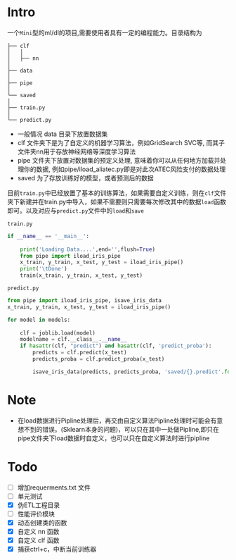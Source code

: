 # Intro
一个`Mini`型的ml/dl的项目,需要使用者具有一定的编程能力。目录结构为

```
├── clf
│   │
│   ├── nn
│
├── data
│
├── pipe
│
└── saved
│
├── train.py
│
└── predict.py
```

* 一般情况 data 目录下放置数据集
* clf 文件夹下是为了自定义的机器学习算法，例如GridSearch SVC等, 而其子文件夹nn用于存放神经网络等深度学习算法
* pipe 文件夹下放置对数据集的预定义处理, 意味着你可以从任何地方加载并处理你的数据, 例如pipe/iload_aliatec.py即是对此次ATEC风险支付的数据处理
* saved 为了存放训练好的模型，或者预测后的数据

目前`train.py`中已经放置了基本的训练算法，如果需要自定义训练，则在`clf`文件夹下新建并在train.py中导入，如果不需要则只需要每次修改其中的数据`load`函数即可。以及对应与`predict.py`文件中的`load`和`save`

`train.py`
```python
if __name__ == '__main__':
    
    print('Loading Data....',end='',flush=True)
    from pipe import iload_iris_pipe
    x_train, y_train, x_test, y_test = iload_iris_pipe()
    print('\tDone')
    train(x_train, y_train, x_test, y_test)
```

`predict.py`
```python
from pipe import iload_iris_pipe, isave_iris_data
x_train, y_train, x_test, y_test = iload_iris_pipe()

for model in models:
    
    clf = joblib.load(model)
    modelname = clf.__class__.__name__
    if hasattr(clf, "predict") and hasattr(clf, 'predict_proba'):
        predicts = clf.predict(x_test)
        predicts_proba = clf.predict_proba(x_test)

        isave_iris_data(predicts, predicts_proba, 'saved/{}.predict'.format(modelname))
```

# Note

* 在load数据进行Pipline处理后，再交由自定义算法Pipline处理时可能会有意想不到的错误。(Sklearn本身的问题)，可以只在其中一处做Pipline,即只在pipe文件夹下load数据时自定义，也可以只在自定义算法时进行pipline

# Todo

- [ ] 增加requerments.txt 文件
- [ ] 单元测试
- [x] 伪ETL工程目录
- [ ] 性能评价模块
- [x] 动态创建类的函数
- [x] 自定义 nn 函数
- [x] 自定义 clf 函数
- [x] 捕获ctrl+c，中断当前训练器
